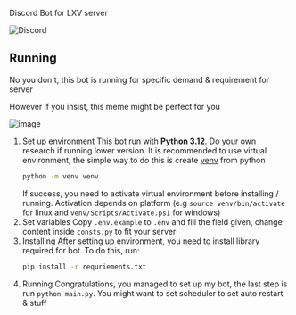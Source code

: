 Discord Bot for LXV server

![Discord](https://img.shields.io/discord/714152739252338749?style=for-the-badge)

## Running

No you don't, this bot is running for specific demand & requirement for server

However if you insist, this meme might be perfect for you

![image](https://github.com/user-attachments/assets/36106d2a-a3e3-40c4-b994-94d9155afd19)

1. Set up environment
   This bot run with **Python 3.12**. Do your own research if running lower version. It is recommended to use virtual environment, the simple way to do this is create [venv](https://docs.python.org/3/library/venv.html) from python
   ```.sh
   python -m venv venv
   ```
   If success, you need to activate virtual environment before installing / running. Activation depends on platform (e.g `source venv/bin/activate` for linux and `venv/Scripts/Activate.ps1` for windows)
2. Set variables
   Copy `.env.example` to `.env` and fill the field given, change content inside `consts.py` to fit your server
3. Installing
   After setting up environment, you need to install library required for bot. To do this, run:
   ```.sh
   pip install -r requriements.txt
   ```
4. Running
   Congratulations, you managed to set up my bot, the last step is run `python main.py`. You might want to set scheduler to set auto restart & stuff
